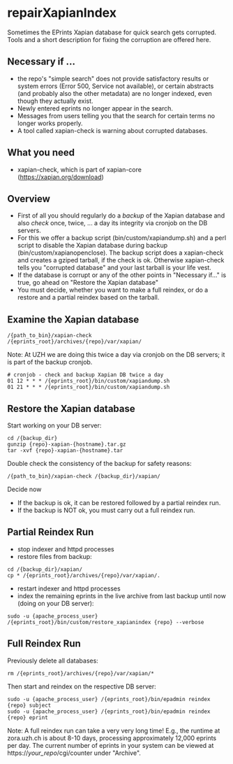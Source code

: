 # repairXapianIndex
Sometimes the EPrints Xapian database for quick search gets corrupted. Tools and a short description for fixing the corruption are offered here.

## Necessary if ...
- the repo's "simple search" does not provide satisfactory results or system errors (Error 500, Service not available), or certain abstracts (and probably also the other metadata) are no longer indexed, even though they actually exist.
- Newly entered eprints no longer appear in the search.
- Messages from users telling you that the search for certain terms no longer works properly.
- A tool called xapian-check is warning about corrupted databases.

## What you need
- xapian-check, which is part of xapian-core (https://xapian.org/download)

## Overview

* First of all you should regularly do a *backup* of the Xapian database and also *check* once, twice, ... a day its integrity via cronjob on the DB servers.
* For this we offer a backup script (bin/custom/xapiandump.sh) and a perl script to disable the Xapian database during backup (bin/custom/xapianopenclose). The backup script does a xapian-check and creates a gziped tarball, if the check is ok. Otherwise xapian-check tells you "corrupted database" and your last tarball is your life vest.
* If the database is corrupt or any of the other points in "Necessary if..." is true, go ahead on "Restore the Xapian database"
* You must decide, whether you want to make a full reindex, or do a restore and a partial reindex based on the tarball.

## Examine the Xapian database

````
/{path_to_bin}/xapian-check /{eprints_root}/archives/{repo}/var/xapian/
````

Note: At UZH we are doing this twice a day via cronjob on the DB servers; it is part of the backup cronjob.
````
# cronjob - check and backup Xapian DB twice a day
01 12 * * * /{eprints_root}/bin/custom/xapiandump.sh
01 21 * * * /{eprints_root}/bin/custom/xapiandump.sh
````

## Restore the Xapian database

Start working on your DB server:

````
cd /{backup_dir}
gunzip {repo}-xapian-{hostname}.tar.gz
tar -xvf {repo}-xapian-{hostname}.tar
````

Double check the consistency of the backup for safety reasons:

````
/{path_to_bin}/xapian-check /{backup_dir}/xapian/
````

Decide now
- If the backup is ok, it can be restored followed by a partial reindex run.
- If the backup is NOT ok, you must carry out a full reindex run.

## Partial Reindex Run

- stop indexer and httpd processes
- restore files from backup:
````
cd /{backup_dir}/xapian/
cp * /{eprints_root}/archives/{repo}/var/xapian/.
````
- restart indexer and httpd processes
- index the remaining eprints in the live archive from last backup until now (doing on your DB server):
````
sudo -u {apache_process_user} /{eprints_root}/bin/custom/restore_xapianindex {repo} --verbose
````

## Full Reindex Run

Previously delete all databases:
````
rm /{eprints_root}/archives/{repo}/var/xapian/*
````

Then start and reindex on the respective DB server:
````
sudo -u {apache_process_user} /{eprints_root}/bin/epadmin reindex {repo} subject
sudo -u {apache_process_user} /{eprints_root}/bin/epadmin reindex {repo} eprint
````

Note: A full reindex run can take a very very long time! E.g., the runtime at zora.uzh.ch is about 8-10 days, processing approximately 12,000 eprints per day. The current number of eprints in your system can be viewed at https://_your_repo_/cgi/counter under "Archive".

